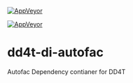 
[![AppVeyor](https://ci.appveyor.com/api/projects/status/github/dd4t/dd4t-di-autofac?branch=master&svg=true&passingText=master)](https://ci.appveyor.com/project/DD4T/dd4t-di-autofac)

[![AppVeyor](https://ci.appveyor.com/api/projects/status/github/dd4t/dd4t-di-autofac?branch=develop&svg=true&passingText=develop)](https://ci.appveyor.com/project/DD4T/dd4t-di-autofac)

# dd4t-di-autofac
Autofac Dependency contianer for DD4T